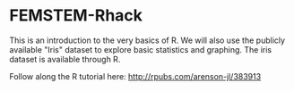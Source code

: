 # FEMSTEM-Rhack
This is an introduction to the very basics of R. 
We will also use the publicly available "Iris" dataset to explore basic statistics and graphing. 
The iris dataset is available through R. 

Follow along the R tutorial here:
http://rpubs.com/arenson-jl/383913
